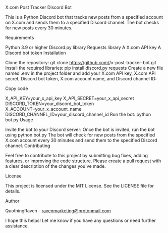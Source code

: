 X.com Post Tracker Discord Bot

This is a Python Discord bot that tracks new posts from a specified account on X.com and sends them to a specified Discord channel. The bot checks for new posts every 30 minutes.

Requirements

Python 3.9 or higher
Discord.py library
Requests library
A X.com API key
A Discord bot token
Installation

Clone the repository: git clone https://github.com/<your-github-QuothingRaven>/x-post-tracker-bot.git
Install the required libraries: pip install discord.py requests
Create a new file named .env in the project folder and add your X.com API key, X.com API secret, Discord bot token, X.com account name, and Discord channel ID:

Copy code

X_API_KEY=your_x_api_key
X_API_SECRET=your_x_api_secret
DISCORD_TOKEN=your_discord_bot_token
X_ACCOUNT=your_x_account_name
DISCORD_CHANNEL_ID=your_discord_channel_id
Run the bot: python bot.py
Usage

Invite the bot to your Discord server:
Once the bot is invited, run the bot using python bot.py
The bot will check for new posts from the specified X.com account every 30 minutes and send them to the specified Discord channel.
Contributing

Feel free to contribute to this project by submitting bug fixes, adding features, or improving the code structure. Please create a pull request with a clear description of the changes you've made.

License

This project is licensed under the MIT License. See the LICENSE file for details.

Author

QuothingRaven - ravenmarketing@protonmail.com

I hope this helps! Let me know if you have any questions or need further assistance.
